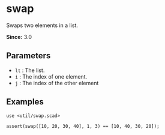 # swap

Swaps two elements in a list.

**Since:** 3.0

## Parameters

- `lt` : The list.
- `i` : The index of one element.
- `j` : The index of the other element

## Examples

    use <util/swap.scad>
    
    assert(swap([10, 20, 30, 40], 1, 3) == [10, 40, 30, 20]);